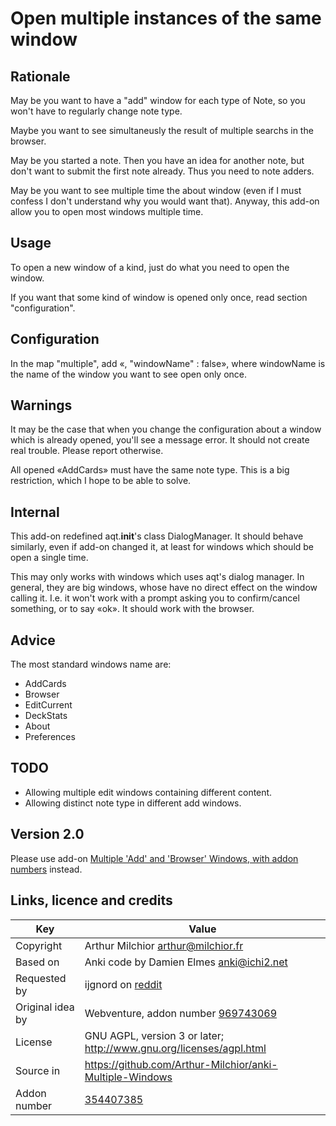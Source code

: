 # Open multiple instances of the same window
## Rationale
May be you want to have a "add" window for each type of Note, so you
won't have to regularly change note type.

Maybe you want to see simultaneusly the result of multiple searchs in
the browser.

May be you started a note. Then you have an idea for another note, but
don't want to submit the first note already. Thus you need to note
adders.

May be you want to see multiple time the about window (even if I must
confess I don't understand why you would want that). Anyway, this
add-on allow you to open most windows multiple time.
## Usage
To open a new window of a kind, just do what you need to open the
window.

If you want that some kind of window is opened only once, read section
"configuration".


## Configuration
In the map "multiple", add «, "windowName" : false», where windowName
is the name of the window you want to see open only once.

## Warnings
It may be the case that when you change the configuration about a
window which is already opened, you'll see a message error. It should
not create real trouble. Please report otherwise.

All opened «AddCards» must have the same note type. This is a big
restriction, which I hope to be able to solve.

## Internal
This add-on redefined aqt.__init__'s class DialogManager. It should
behave similarly, even if add-on changed it, at least for windows
which should be open a single time.

This may only works with windows which uses aqt's dialog manager. In
general, they are big windows, whose have no direct effect on the
window calling it. I.e. it won't work with a prompt asking you to
confirm/cancel something, or to say «ok». It should work with the
browser.


## Advice
The most standard windows name are:
* AddCards
* Browser
* EditCurrent
* DeckStats
* About
* Preferences
## TODO
* Allowing multiple edit windows containing different content.
* Allowing distinct note type in different add windows.

## Version 2.0
Please use add-on [Multiple 'Add' and 'Browser' Windows, with addon
numbers](https://ankiweb.net/shared/info/969743069) instead.
## Links, licence and credits

Key         |Value
------------|-------------------------------------------------------------------
Copyright   | Arthur Milchior <arthur@milchior.fr>
Based on    | Anki code by Damien Elmes <anki@ichi2.net>
Requested by| ijgnord on [reddit](https://www.reddit.com/r/Anki/comments/9z4fuv/do_you_want_miss_some_addons_you_loved_in_anki_20/ea6f2lw/)
Original idea by | Webventure, addon number [969743069](https://ankiweb.net/shared/info/969743069)
License     | GNU AGPL, version 3 or later; http://www.gnu.org/licenses/agpl.html
Source in   | https://github.com/Arthur-Milchior/anki-Multiple-Windows
Addon number| [354407385](https://ankiweb.net/shared/info/354407385)

